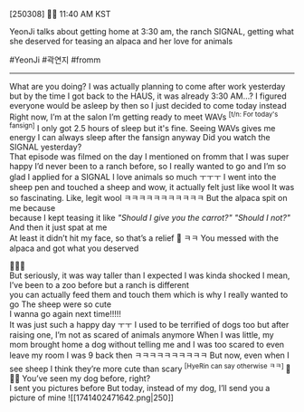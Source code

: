 [250308] 🧸💭 11:40 AM KST 

YeonJi talks about getting home at 3:30 am, the ranch SIGNAL, getting what she deserved for teasing an alpaca and her love for animals

#YeonJi #곽연지 #fromm

___
What are you doing? 
I was actually planning to come after work yesterday
but by the time I got back to the HAUS, it was already 3:30 AM…?
I figured everyone would be asleep by then
so I just decided to come today instead
Right now, I’m at the salon
I’m getting ready to meet WAVs <sup>[t/n: For today's fansign]</sup>
I only got 2.5 hours of sleep but it's fine. Seeing WAVs gives me energy
I can always sleep after the fansign anyway
Did you watch the SIGNAL yesterday?  
That episode was filmed on the day I mentioned on fromm that I was super happy
I’d never been to a ranch before, so I really wanted to go
and I’m so glad I applied for a SIGNAL
I love animals so much ㅜㅜㅜ
I went into the sheep pen and touched a sheep
and wow, it actually felt just like wool
It was so fascinating. 
Like, legit wool
ㅋㅋㅋㅋㅋㅋㅋㅋㅋㅋㅋ
But the alpaca spit on me because  
because I kept teasing it like
*"Should I give you the carrot?" "Should I not?"*  
And then it just spat at me   
At least it didn’t hit my face, so that’s a relief
🌊 ㅋㅋ You messed with the alpaca and got what you deserved

🥲🥲🥲  
But seriously, it was way taller than I expected
I was kinda shocked
I mean, I’ve been to a zoo before but a ranch is different  
you can actually feed them and touch them which is why I really wanted to go
The sheep were so cute  
I wanna go again next time!!!!!  
It was just such a happy day ㅜㅜ
I used to be terrified of dogs too 
but after raising one, I’m not as scared of animals anymore
When I was little, my mom brought home a dog without telling me
and I was too scared to even leave my room 
I was 9 back then
ㅋㅋㅋㅋㅋㅋㅋㅋㅋㅋ
But now, even when I see sheep 
I think they’re more cute than scary  <sup>[HyeRin can say otherwise ㅋㅋ] </sup>
🥺🥺🥺
You’ve seen my dog before, right?  
I sent you pictures before
But today, instead of my dog, I’ll send you a picture of mine
![[1741402471642.png|250]]